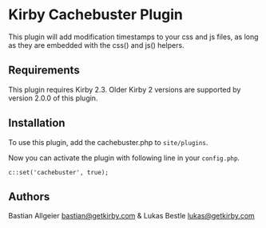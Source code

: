 # Kirby Cachebuster Plugin

This plugin will add modification timestamps to your css and js files,
as long as they are embedded with the css() and js() helpers.

## Requirements

This plugin requires Kirby 2.3. Older Kirby 2 versions are supported by version 2.0.0 of this plugin.

## Installation

To use this plugin, add the cachebuster.php to `site/plugins`.

Now you can activate the plugin with following line in your `config.php`.

```
c::set('cachebuster', true);
```

## Authors

Bastian Allgeier <bastian@getkirby.com> & Lukas Bestle <lukas@getkirby.com>
